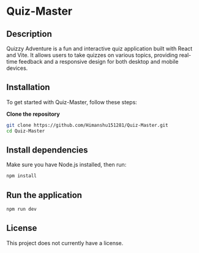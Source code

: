 # Quiz-Master

## Description
Quizzy Adventure is a fun and interactive quiz application built with React and Vite. It allows users to take quizzes on various topics, providing real-time feedback and a responsive design for both desktop and mobile devices.

## Installation
To get started with Quiz-Master, follow these steps:

**Clone the repository**
   ```sh
   git clone https://github.com/Himanshu151281/Quiz-Master.git
   cd Quiz-Master
   ```

## Install dependencies
Make sure you have Node.js installed, then run:

```sh
npm install
```

## Run the application

```sh
npm run dev
```

## License
This project does not currently have a license.
